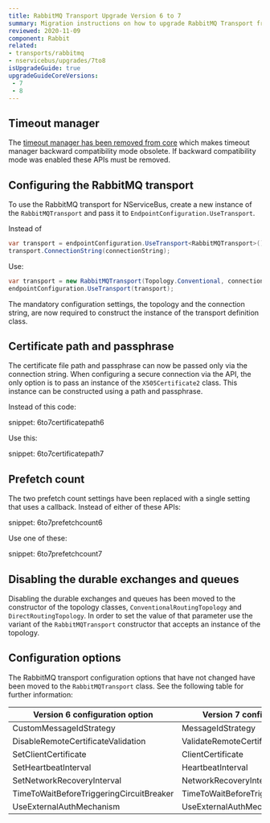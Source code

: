 ```yaml
---
title: RabbitMQ Transport Upgrade Version 6 to 7
summary: Migration instructions on how to upgrade RabbitMQ Transport from Version 6 to 7.
reviewed: 2020-11-09
component: Rabbit
related:
- transports/rabbitmq
- nservicebus/upgrades/7to8
isUpgradeGuide: true
upgradeGuideCoreVersions:
 - 7
 - 8
---
```


## Timeout manager

The [timeout manager has been removed from core](/nservicebus/upgrades/7to8/#timeout-manager-removed) which makes timeout manager backward compatibility mode obsolete. If backward compatibility mode was enabled these APIs must be removed.

## Configuring the RabbitMQ transport

To use the RabbitMQ transport for NServiceBus, create a new instance of the `RabbitMQTransport` and pass it to `EndpointConfiguration.UseTransport`.

Instead of

```csharp
var transport = endpointConfiguration.UseTransport<RabbitMQTransport>();
transport.ConnectionString(connectionString);
```

Use:

```csharp
var transport = new RabbitMQTransport(Topology.Conventional, connectionString);
endpointConfiguration.UseTransport(transport);
```

The mandatory configuration settings, the topology and the connection string, are now required to construct the instance of the transport definition class.

## Certificate path and passphrase

The certificate file path and passphrase can now be passed only via the connection string. When configuring a secure connection via the API, the only option is to pass an instance of the `X505Certificate2` class. This instance can be constructed using a path and passphrase.

Instead of this code:

snippet: 6to7certificatepath6

Use this:

snippet: 6to7certificatepath7

## Prefetch count

The two prefetch count settings have been replaced with a single setting that uses a callback. Instead of either of these APIs:

snippet: 6to7prefetchcount6

Use one of these:

snippet: 6to7prefetchcount7

## Disabling the durable exchanges and queues

Disabling the durable exchanges and queues has been moved to the constructor of the topology classes, `ConventionalRoutingTopology` and `DirectRoutingTopology`. In order to set the value of that parameter use the variant of the `RabbitMQTransport` constructor that accepts an instance of the topology.

## Configuration options

The RabbitMQ transport configuration options that have not changed have been moved to the `RabbitMQTransport` class. See the following table for further information:

| Version 6 configuration option | Version 7 configuration option |
| --- | --- |
| CustomMessageIdStrategy | MessageIdStrategy |
| DisableRemoteCertificateValidation | ValidateRemoteCertificate |
| SetClientCertificate | ClientCertificate |
| SetHeartbeatInterval | HeartbeatInterval |
| SetNetworkRecoveryInterval | NetworkRecoveryInterval |
| TimeToWaitBeforeTriggeringCircuitBreaker | TimeToWaitBeforeTriggeringCircuitBreaker |
| UseExternalAuthMechanism | UseExternalAuthMechanism |
